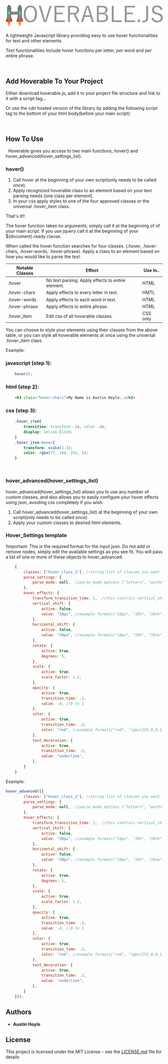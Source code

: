![Hoverable.JS](/hoverable.js-small.png?raw=true "Title")

A lightweight Javascript library providing easy to use hover functionalities for text and other elements.

Text functionalities include hover funcitons per letter, per word and per entire phrase.

&nbsp;&nbsp;&nbsp;&nbsp;

## Add Hoverable To Your Project

Either download hoverable.js, add it to your project file structure and link to it with a script tag...  

Or use the cdn hosted version of the library by adding the following script tag to the bottom of your html body(before your main script): <script src="https://cdn.jsdelivr.net/gh/Austin-Hoyle/hoverable.js@v0.90/hoverable.js"></script>


&nbsp;
&nbsp;
&nbsp;
&nbsp;

## How To Use

&nbsp;
Hoverable gives you access to two main functions,  hover() and hover_advanced(hover_settings_list).
&nbsp;&nbsp;&nbsp;&nbsp;

### hover()

1. Call hover at the beginning of your own script(only needs to be called once).
2. Apply recognized hoverable class to an element based on your text parsing needs (one class per element).
3. In your css apply styles to one of the four approved classes or the universal .hover_item class.

That's it!!

The hover function takes no arguments, simply call it at the beginning of of your main script.  If you use jquery call it at the beginning of your $(document).ready clause.

When called the hover function searches for four classes. (.hover, .hover-chars, .hover-words, .hover-phrase).  Apply a class to an element based on how you would like to parse the text.

| Notable Classes| Effect        |Use In..|
| ------------- | ------------- |-----|
| .hover        | No text parsing. Apply effects to entire element. |HTML|
| .hover-chars  | Apply effects to every letter in text.  |HMTL|
| .hover-words  | Apply effects to each word in text.  |HTML|
| .hover-phrase | Apply effects to entire phrase.  |HTML|
| .hover_item | Edit css of all hoverable classes.  |CSS only|

You can choose to style your elements using their classes from the above table, or you can style all hoverable elements at once using the universal .hover_item class.

Example:

### javascript (step 1):
```javascript
    hover();
```

### html (step 2):
```html
    <h3 class="hover-chars">My Name is Austin Hoyle..</h3>
```

### css (step 3):
```css
    .hover_item{
        transition: transform .2s, color .4s;
        display: inline-block;
    }
    .hover_item:hover{
        transform: scale(1.3);
        color: rgba(77, 184, 255, 1);
    }
```

&nbsp;
&nbsp;
&nbsp;
&nbsp;
### hover_advanced(hover_settings_list)

hover_advanced(hover_settings_list) allows you to use any number of custom classes, and also allows you to easily configure your hover effects using json, avoiding css completely if you wish.

1. Call hover_advanced(hover_settings_list) at the beginning of your own script(only needs to be called once).
2. Apply your custom classes to desired html elements.

### Hover_Settings template
!Important: This is the required format for the input json.  Do not add or remove nodes, simply edit the available settings as you see fit. You will pass a list of one or more of these objects to hover_advanced.

```javascript
    {
        classes: ["hover_class_1"], //string list of classes you want to apply these effects to
        parse_settings: {
            parse_mode: null,  //parse_mode options ["letters", "words", "phrase"] leave null for no text parsing(images/divs etc.)
        },
        hover_effects: {
            transform_transition_time: 1,  //this controls vertical_shift, horizontal_shift, rotate and scale (all transform properties)
            vertical_shift: {
                active: false,
                value: "30px", //example formats["10px", "10%", "10vh"]
            },
            horizontal_shift: {
                active: false,
                value: "30px", //example formats["10px", "10%", "10vw"]
            },
            rotate: {
                active: true,
                degrees: 5,
            },
            scale: {
                active: true,
                scale_factor: 1.2,
            },
            opacity: {
                active: true,
                transition_time: .3,
                value: .4, //0 to 1
            },
            color: {
                active: true,
                transition_time: .3,
                color: "red", //example formats["red", "rgba(255,0,0,1)"]
            },
            text_decoration: {
                active: true,
                transition_time: .3,
                value: "underline",
            },
        }
    }
```


Example:


```javascript
hover_advanced([{
        classes: ["hover_class_1"], //string list of classes you want to apply these effects to
        parse_settings: {
            parse_mode: null,  //parse_mode options ["letters", "words", "phrase"] leave null for no text parsing(images/divs etc.)
        },
        hover_effects: {
            transform_transition_time: 1,  //this controls vertical_shift, horizontal_shift, rotate and scale (all transform properties)
            vertical_shift: {
                active: false,
                value: "30px", //example formats["10px", "10%", "10vh"]
            },
            horizontal_shift: {
                active: false,
                value: "30px", //example formats["10px", "10%", "10vw"]
            },
            rotate: {
                active: true,
                degrees: 5,
            },
            scale: {
                active: true,
                scale_factor: 1.2,
            },
            opacity: {
                active: true,
                transition_time: .3,
                value: .4, //0 to 1
            },
            color: {
                active: true,
                transition_time: .3,
                color: "red", //example formats["red", "rgba(255,0,0,1)"]
            },
            text_decoration: {
                active: true,
                transition_time: .3,
                value: "underline",
            },
        }
    }]);
```





## Authors

* **Austin Hoyle**

## License

This project is licensed under the MIT License - see the [LICENSE.md](LICENSE.md) file for details

